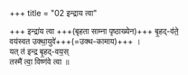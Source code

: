 +++
title = "02 इन्द्राय त्वा"

+++
इन्द्रा॑य त्वा +++(बृहता साम्ना पृष्ठाख्येन)+++ बृ॒हद्-व॑ते॒  
वय॑स्वत उक्था॒युवे॑+++(=उक्थ-कामाय)+++ ।   
यत् त॑ इन्द्र बृ॒हद्-वय॒स्  
तस्मै॑ त्वा॒ विष्ण॑वे त्वा ॥